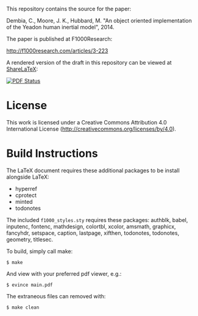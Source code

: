 This repository contains the source for the paper:

Dembia, C., Moore, J. K., Hubbard, M. "An object oriented implementation of the
Yeadon human inertial model", 2014.

The paper is published at F1000Research:

http://f1000research.com/articles/3-223

A rendered version of the draft in this repository can be viewed at
[ShareLaTeX](htt://www.sharelatex.com):

[![PDF Status](https://www.sharelatex.com/github/repos/chrisdembia/python-yeadon-paper/builds/latest/badge.svg)](https://www.sharelatex.com/github/repos/chrisdembia/python-yeadon-paper/builds/latest/output.pdf)

License
=======

This work is licensed under a Creative Commons Attribution 4.0 International
License (http://creativecommons.org/licenses/by/4.0).

Build Instructions
==================

The LaTeX document requires these additional packages to be install alongside
LaTeX:

- hyperref
- cprotect
- minted
- todonotes

The included `f1000_styles.sty` requires these packages: authblk, babel,
inputenc, fontenc, mathdesign, colortbl, xcolor, amsmath, graphicx, fancyhdr,
setspace, caption, lastpage, xifthen, todonotes, todonotes, geometry, titlesec.

To build, simply call make:

```
$ make
```

And view with your preferred pdf viewer, e.g.:

```
$ evince main.pdf
```

The extraneous files can removed with:

```
$ make clean
```
